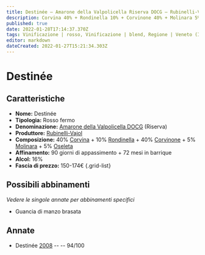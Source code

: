 ```yaml
---
title: Destinée – Amarone della Valpolicella Riserva DOCG – Rubinelli-Vajol – Veneto (IT) – 150-174€ – 5★
description: Corvina 40% + Rondinella 10% + Corvinone 40% + Molinara 5% + Oseleta 5% | Guancia di manzo brasata
published: true
date: 2022-01-28T17:14:37.370Z
tags: Vinificazione | rosso, Vinificazione | blend, Regione | Veneto (IT), Vinificazione | fermo, Prezzi | 150-174€, Vitigni | Corvina, rondinella, Vitigni | Corvinone, Vitigni | Molinara, Vitigni | Oseleta, Guancia di manzo brasata
editor: markdown
dateCreated: 2022-01-27T15:21:34.303Z
---
```


# Destinée

## Caratteristiche
- **Nome:** <span class="nome">Destinée</span>
- **Tipologia:** Rosso fermo
- **Denominazione:** <span class="denominazione">[Amarone della Valpolicella DOCG](/denominazioni/Italia/Veneto/DOCG/Amarone-della-Valpolicella) (Riserva)</span>
- **Produttore:** <span class="cantina">[Rubinelli-Vajol](/produttori/Italia/Veneto/Rubinelli-Vajol)</span> 
- **Composizione:** 40% [Corvina](/vitigni/Italia/bacca-nera/corvina) + 10% [Rondinella](/vitigni/Italia/bacca-nera/rondinella) + 40% [Corvinone](/vitigni/Italia/bacca-nera/corvinone) + 5% [Molinara](/vitigni/Italia/bacca-nera/molinara) + 5% [Oseleta](/vitigni/Italia/bacca-nera/oseleta)
- **Affinamento:** 90 giorni di appassimento + 72 mesi in barrique
- **Alcol:** 16%
- **Fascia di prezzo:** 150-174€
{.grid-list}

## Possibili abbinamenti
*Vedere le singole annate per abbinamenti specifici*

- Guancia di manzo brasata

## Annate
- Destinée [2008](vini/Italia/Veneto/Rubinelli-Vajol/Destinee/2008) -- <span class="star-5"></span> -- 94/100


